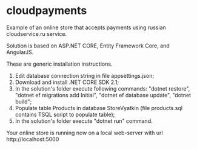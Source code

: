 # cloudpayments
Example of an online store that accepts payments using russian cloudservice.ru service.

Solution is based on ASP.NET CORE, Entity Framework Core, and AngularJS.

These are generic installation instructions.
1. Edit database connection string in file appsettings.json;
2. Download and install .NET CORE SDK 2.1;
3. In the solution's folder execute following commands:
"dotnet restore",
"dotnet ef migrations add Initial",
"dotnet ef database update",
"dotnet build";
4. Populate table Products in database StoreVyatkin (file products.sql contains TSQL script to populate table);
5. In the solution's folder execute "dotnet run" command.

Your online store is running now on a local web-server with url http://localhost:5000
